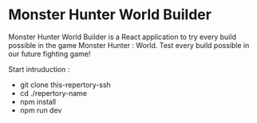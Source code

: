 # Monster Hunter World Builder

Monster Hunter World Builder is a React application to try every build possible in the game Monster Hunter : World.
Test every build possible in our future fighting game!

Start intruduction :
- git clone this-repertory-ssh
- cd ./repertory-name
- npm install
- npm run dev